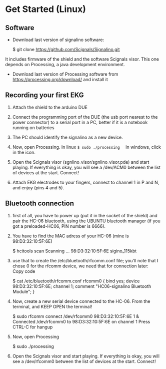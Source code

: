 # Get Started (Linux)

## Software 

- Download last version of signalino software:

    $ git clone https://github.com/Scignals/Signalino.git

It includes firmware of the shield and the software Scignals visor. This one depends on Processing, a java development environment. 

- Download last version of Processing software from https://processing.org/download/ and install it

 
## Recording your first EKG

1. Attach the shield to the arduino DUE
2. Connect the programming port of the DUE (the usb port nearest to the power connector) to a serial port in a PC, better if it is a notebook running on batteries
3. The PC should identify the signalino as a new device.
3. Now, open Processing. In linux
   `$ sudo ./processing  `
   In windows, click in the icon.
    
4. Open the Scignals visor (sgnlino_visor/sgnlino_visor.pde) and start playing. If everything is okay, you will see a /dev/ACM0 between the list of devices at the start. Connect!

5. Attach EKG electrodes to your fingers, connect to channel 1 in  P and N, and enjoy (pins 4 and 5).


## Bluetooth connection

1. first of all, you have to power up (put it in the socket of the shield) and pair the HC-06 bluetooth, using the UBUNTU bluetooth manager (if you got a preloaded-HC06, PIN number is 6666).

2. You have to find the MAC adress of your HC-06 (mine is 98:D3:32:10:5F:6E)

	$ hcitools scan
	Scanning ...
	98:D3:32:10:5F:6E	sigino_115kbt

3. use that to create the /etc/bluetooth/rfcomm.conf file; you'll note that I chose 0 for the rfcomm device, 
   we need that for connection later:        
   Copy code

    $ cat /etc/bluetooth/rfcomm.conf
    rfcomm0 {
        bind yes;
        device 98:D3:32:10:5F:6E;
        channel    1;
        comment "HC06-signalino Bluetooth Module";
    }

4. Now, create a new serial device connected to the HC-06. From the terminal, and KEEP OPEN the terminal!

	$ sudo rfcomm connect /dev/rfcomm0 98:D3:32:10:5F:6E 1 &
	Connected /dev/rfcomm0 to 98:D3:32:10:5F:6E on channel 1
	Press CTRL-C for hangup

5. Now, open Processing

	$ sudo ./processing
    
6. Open the Scignals visor and start playing. If everything is okay, you will see a /dev/rfcomm0 between the list of devices at the start. Connect!







